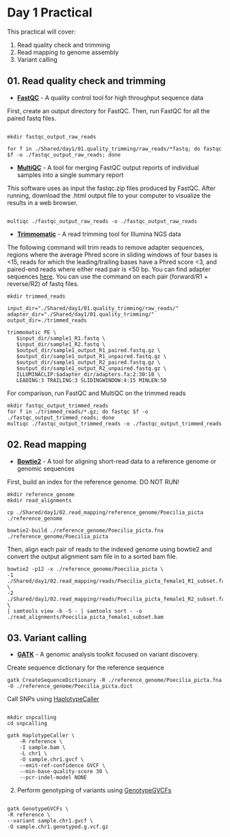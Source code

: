 # Day 1 Practical

This practical will cover:

1. Read quality check and trimming
2. Read mapping to genome assembly
3. Variant calling
   

## 01. Read quality check and trimming

* **[FastQC](http://www.bioinformatics.babraham.ac.uk/projects/fastqc/)** - A quality control tool for high throughput sequence data

First, create an output directory for FastQC. Then, run FastQC for all the paired fastq files.

```

mkdir fastqc_output_raw_reads

for f in ./Shared/day1/01.quality_trimming/raw_reads/*fastq; do fastqc $f -o ./fastqc_output_raw_reads; done

```

* **[MultiQC](https://multiqc.info)** - A tool for merging FastQC output reports of individual samples into a single summary report

This software uses as input the fastqc.zip files produced by FastQC. After running, download the .html output file to your computer to visualize the results in a web browser.

```

multiqc ./fastqc_output_raw_reads -o ./fastqc_output_raw_reads

```

* **[Trimmomatic](http://www.usadellab.org/cms/?page=trimmomatic)** - A read trimming tool for Illumina NGS data

The following command will trim reads to remove adapter sequences, regions where the average Phred score in sliding windows of four bases is <15, reads for which the leading/trailing bases have a Phred score <3, and paired-end reads where either read pair is <50 bp. You can find adapter sequences [here](https://support-docs.illumina.com/SHARE/AdapterSequences/Content/SHARE/FrontPages/AdapterSeq.htm). You can use the command on each pair (forward/R1 + reverse/R2) of fastq files.

```
mkdir trimmed_reads
    
input_dir="./Shared/day1/01.quality_trimming/raw_reads/"
adapter_dir="./Shared/day1/01.quality_trimming/"
output_dir=./trimmed_reads
    
trimmomatic PE \
   $input_dir/sample1_R1.fastq \
   $input_dir/sample1_R2.fastq \
   $output_dir/sample1_output_R1_paired.fastq.gz \
   $output_dir/sample1_output_R1_unpaired.fastq.gz \
   $output_dir/sample1_output_R2_paired.fastq.gz \
   $output_dir/sample1_output_R2_unpaired.fastq.gz \
   ILLUMINACLIP:$adapter_dir/adapters.fa:2:30:10 \
   LEADING:3 TRAILING:3 SLIDINGWINDOW:4:15 MINLEN:50
```

For comparison, run FastQC and MultiQC on the trimmed reads

```
mkdir fastqc_output_trimmed_reads
for f in ./trimmed_reads/*.gz; do fastqc $f -o ./fastqc_output_trimmed_reads; done
multiqc ./fastqc_output_trimmed_reads -o ./fastqc_output_trimmed_reads
```

## 02. Read mapping

* **[Bowtie2](https://bowtie-bio.sourceforge.net/bowtie2/manual.shtml)** - A tool for aligning short-read data to a reference genome or genomic sequences

First, build an index for the reference genome. DO NOT RUN!

```
mkdir reference_genome
mkdir read_alignments
    
cp ./Shared/day1/02.read_mapping/reference_genome/Poecilia_picta ./reference_genome
    
bowtie2-build ./reference_genome/Poecilia_picta.fna ./reference_genome/Poecilia_picta
```

Then, align each pair of reads to the indexed genome using bowtie2 and convert the output alignment sam file in to a sorted bam file.

```
bowtie2 -p12 -x ./reference_genome/Poecilia_picta \
-1 ./Shared/day1/02.read_mapping/reads/Poecilia_picta_female1_R1_subset.fastq \
-2 ./Shared/day1/02.read_mapping/reads/Poecilia_picta_female1_R2_subset.fastq \
| samtools view -b -S - | samtools sort - -o ./read_alignments/Poecilia_picta_female1_subset.bam
```

## 03. Variant calling

* **[GATK](https://gatk.broadinstitute.org/hc/en-us)** - A genomic analysis toolkit focused on variant discovery.

Create sequence dictionary for the reference sequence

```
gatk CreateSequenceDictionary -R ./reference_genome/Poecilia_picta.fna -O ./reference_genome/Poecilia_picta.dict
```

Call SNPs using [HaplotypeCaller](https://gatk.broadinstitute.org/hc/en-us/articles/360037225632-HaplotypeCaller)

```

mkdir snpcalling
cd snpcalling

gatk HaplotypeCaller \
    -R reference \
    -I sample.bam \
    -L chr1 \
    -O sample.chr1.gvcf \
    --emit-ref-confidence GVCF \
    --min-base-quality-score 30 \
    --pcr-indel-model NONE

```

2. Perform genotyping of variants using [GenotypeGVCFs](https://gatk.broadinstitute.org/hc/en-us/articles/13832766863259-GenotypeGVCFs)

```

gatk GenotypeGVCFs \
-R reference \
--variant sample.chr1.gvcf \
-O sample.chr1.genotyped.g.vcf.gz

```

